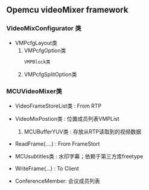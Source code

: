 ## **Opemcu videoMixer framework**

### VideoMixConfigurator 类
- VMPcfgLayout类
	1.  VMPcfgOption类
		```sh
		VMPBlock类
		```
	2.  VMPcfgSplitOption类

### MCUVideoMixer类
- VideoFrameStoreList类 : From RTP

- VideoMixPostion类 : 位置成员列表VMPList 
	1.	MCUBufferYUV类 : 存放从RTP读取到的视频数据

- ReadFrame(....) : From FrameStort 
- MCUsubtitles类  : 水印字幕；依赖于第三方库freetype
- WriteFrame(...) : To Client
- ConferenceMember: 会议成员列表
